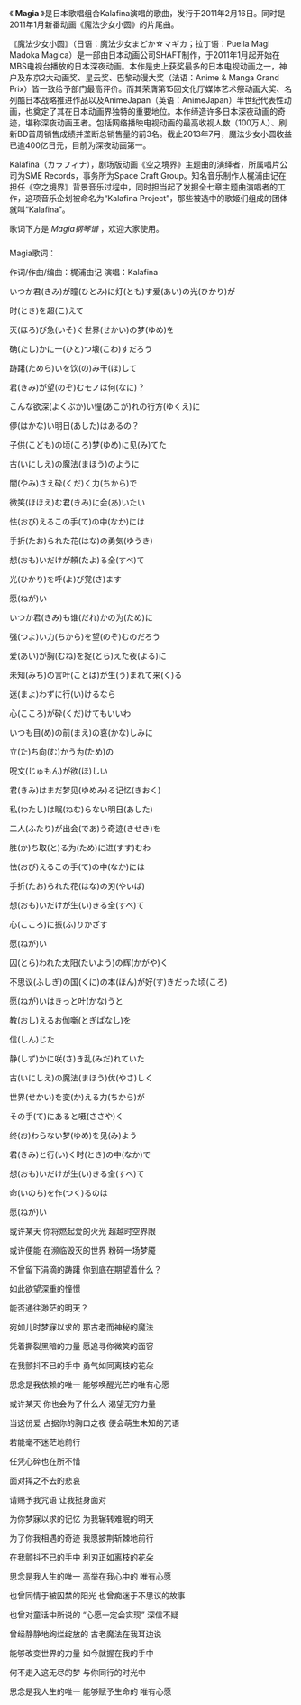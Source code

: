 

《 **Magia** 》是日本歌唱组合Kalafina演唱的歌曲，发行于2011年2月16日。同时是2011年1月新番动画《魔法少女小圆》的片尾曲。

《魔法少女小圆》（日语：魔法少女まどか☆マギカ；拉丁语：Puella Magi Madoka
Magica）是一部由日本动画公司SHAFT制作，于2011年1月起开始在MBS电视台播放的日本深夜动画。本作是史上获奖最多的日本电视动画之一，神户及东京2大动画奖、星云奖、巴黎动漫大奖（法语：Anime
& Manga Grand
Prix）皆一致给予部门最高评价。而其荣膺第15回文化厅媒体艺术祭动画大奖、名列酷日本战略推进作品以及AnimeJapan（英语：AnimeJapan）半世纪代表性动画，也奠定了其在日本动画界独特的重要地位。本作缔造许多日本深夜动画的奇迹，堪称深夜动画王者。包括网络播映电视动画的最高收视人数（100万人）、刷新BD首周销售成绩并垄断总销售量的前3名。截止2013年7月，魔法少女小圆收益已逾400亿日元，目前为深夜动画第一。

Kalafina（カラフィナ），剧场版动画《空之境界》主题曲的演绎者，所属唱片公司为SME Records，事务所为Space Craft
Group。知名音乐制作人梶浦由记在担任《空之境界》背景音乐过程中，同时担当起了发掘全七章主题曲演唱者的工作，这项音乐企划被命名为“Kalafina
Project”，那些被选中的歌姬们组成的团体就叫“Kalafina”。

歌词下方是 _Magia钢琴谱_ ，欢迎大家使用。

###  
Magia歌词：

作词/作曲/编曲：梶浦由记 演唱：Kalafina  
  

いつか君(きみ)が瞳(ひとみ)に灯(とも)す爱(あい)の光(ひかり)が

时(とき)を超(こ)えて

灭(ほろ)び急(いそ)ぐ世界(せかい)の梦(ゆめ)を

确(たし)かに一(ひと)つ壊(こわ)すだろう

踌躇(ためら)いを饮(の)み干(ほ)して

君(きみ)が望(のぞ)むモノは何(なに)？

こんな欲深(よくぶか)い憧(あこが)れの行方(ゆくえ)に

儚(はかな)い明日(あした)はあるの？

子供(こども)の顷(ころ)梦(ゆめ)に见(み)てた

古(いにしえ)の魔法(まほう)のように

闇(やみ)さえ砕(くだ)く力(ちから)で

微笑(ほほえ)む君(きみ)に会(あ)いたい

怯(おび)えるこの手(て)の中(なか)には

手折(たお)られた花(はな)の勇気(ゆうき)

想(おも)いだけが頼(たよ)る全(すべ)て

光(ひかり)を呼(よ)び覚(さ)ます

愿(ねが)い

いつか君(きみ)も谁(だれ)かの为(ため)に

强(つよ)い力(ちから)を望(のぞ)むのだろう

爱(あい)が胸(むね)を捉(とら)えた夜(よる)に

未知(みち)の言叶(ことば)が生(う)まれて来(く)る

迷(まよ)わずに行(い)けるなら

心(こころ)が砕(くだ)けてもいいわ

いつも目(め)の前(まえ)の哀(かな)しみに

立(た)ち向(む)かう为(ため)の

呪文(じゅもん)が欲(ほ)しい

君(きみ)はまだ梦见(ゆめみ)る记忆(きおく)

私(わたし)は眠(ねむ)らない明日(あした)

二人(ふたり)が出会(であ)う奇迹(きせき)を

胜(か)ち取(と)る为(ため)に进(すす)むわ

怯(おび)えるこの手(て)の中(なか)には

手折(たお)られた花(はな)の刃(やいば)

想(おも)いだけが生(い)きる全(すべ)て

心(こころ)に振(ふ)りかざす

愿(ねが)い

囚(とら)われた太阳(たいよう)の辉(かがや)く

不思议(ふしぎ)の国(くに)の本(ほん)が好(す)きだった顷(ころ)

愿(ねが)いはきっと叶(かな)うと

教(おし)えるお伽噺(とぎばなし)を

信(しん)じた

静(しず)かに咲(さ)き乱(みだ)れていた

古(いにしえ)の魔法(まほう)优(やさ)しく

世界(せかい)を変(か)える力(ちから)が

その手(て)にあると嗫(ささや)く

终(お)わらない梦(ゆめ)を见(み)よう

君(きみ)と行(い)く时(とき)の中(なか)で

想(おも)いだけが生(い)きる全(すべ)て

命(いのち)を作(つく)るのは

愿(ねが)い

  
  

或许某天 你将燃起爱的火光 超越时空界限

或许便能 在濒临毁灭的世界 粉碎一场梦魇

不曾留下涓滴的踌躇 你到底在期望着什么？

如此欲望深重的憧憬

能否通往渺茫的明天？

宛如儿时梦寐以求的 那古老而神秘的魔法

凭着撕裂黑暗的力量 愿追寻你微笑的面容

在我颤抖不已的手中 勇气如同离枝的花朵

思念是我依赖的唯一 能够唤醒光芒的唯有心愿

或许某天 你也会为了什么人 渴望无穷力量

当这份爱 占据你的胸口之夜 便会萌生未知的咒语

若能毫不迷茫地前行

任凭心碎也在所不惜

面对挥之不去的悲哀

请赐予我咒语 让我挺身面对

为你梦寐以求的记忆 为我辗转难眠的明天

为了你我相遇的奇迹 我愿披荆斩棘地前行

在我颤抖不已的手中 利刃正如离枝的花朵

思念是我人生的唯一 高举在我心中的 唯有心愿

也曾同情于被囚禁的阳光 也曾痴迷于不思议的故事

也曾对童话中所说的 “心愿一定会实现” 深信不疑

曾经静静地绚烂绽放的 古老魔法在我耳边说

能够改变世界的力量 如今就握在我的手中

何不走入这无尽的梦 与你同行的时光中

思念是我人生的唯一 能够赋予生命的 唯有心愿

  
  

